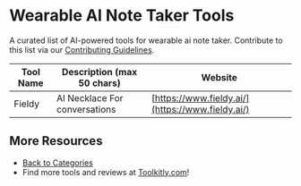 # Wearable AI Note Taker Tools

A curated list of AI-powered tools for wearable ai note taker. Contribute to this list via our [Contributing Guidelines](../CONTRIBUTING.md).

| Tool Name | Description (max 50 chars) | Website |
|-----------|----------------------------|---------|
| Fieldy | AI Necklace For conversations | [https://www.fieldy.ai/](https://www.fieldy.ai/) |

## More Resources
- [Back to Categories](https://github.com/ToolkitlyAI/awesome-ai-tools/blob/master/README.md)
- Find more tools and reviews at [Toolkitly.com](https://toolkitly.com)!
